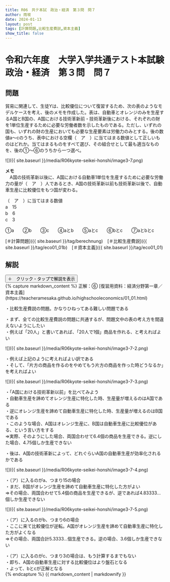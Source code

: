 ```yaml
---
title: R06　共テ本試　政治・経済　第３問　問７
author: 雨坂
date: 2024-01-13
layout: post
tags: [計算問題,比較生産費説,資本主義]
show_title: false
---
```

  
# 令和六年度　大学入学共通テスト本試験　政治・経済　第３問　問７  
  
## 問題  
貿易に関連して、生徒Yは、比較優位について復習するため、次の表のようなモデルケースを考え、後のメモを作成した。表は、自動車とオレンジのみを生産するA国とB国の、A国における技術革新前・技術革新後における、それぞれの財を1単位生産するために必要な労働者数を示したものである。ただし、いずれの国も、いずれの財の生産においても必要な生産要素は労働力のみとする。後の数値a〜cのうち、表中における空欄（　ア　）に当てはまる数値として正しいものはどれか。当てはまるものをすべて選び、その組合せとして最も適当なものを、後の①〜⑥のうちから一つ選べ。  
  
![]({{ site.baseurl }}/media/R06kyote-seikei-honshi/image3-7.png)  
  
<b>メモ</b>  
　A国の技術革新以後に、A国における自動車1単位を生産するために必要な労働力の量が（　ア　）人であるとき、A国の技術革新以前も技術革新以後で、自動車生産に比較優位をもつ国が変わる。  
  
（　ア　）に当てはまる数値  
a　15  
b　6  
c　3  
  
①a　　②b　　③c　　④aとb　　⑤aとc　　⑥bとc　　⑦aとbとc  
  
[＃計算問題]({{ site.baseurl }}/tag/berechnung)　[＃比較生産費説]({{ site.baseurl }}/tag/eco01_01b)　[＃資本主義]({{ site.baseurl }}/tag/eco01_01)  
  
## 解説  
<div class="collapsible">
  <button class="collapsible-button">＋　クリック・タップで解説を表示</button>
  <div class="collapsible-content">
    {% capture markdown_content %}
正解：⑥  
[復習用資料：経済分野第一章／資本主義](https://teacheramesaka.github.io/highschooleconomics/01_01.html)  
  
・比較生産費説の問題。かなりひねってある難しい問題である  
  
・まず、全ての比較生産費説の問題に共通するが、問題文中の表の考え方を間違えないようにしたい  
・例えば「20人」と書いてあれば、「20人で1個」商品を作れる、と考えればよい  
  
![]({{ site.baseurl }}/media/R06kyote-seikei-honshi/image3-7-2.png)  
  
・例えば上記のように考えればよい訳である  
・そして、「片方の商品を作るのをやめてもう片方の商品を作った時どうなるか」を考えればよい  
  
![]({{ site.baseurl }}/media/R06kyote-seikei-honshi/image3-7-3.png)  
  
・「A国における技術革新以前」を比べてみよう  
・自動車生産を諦めてオレンジ生産に特化した時、生産量が増えるのはA国である  
・逆にオレンジ生産を諦めて自動車生産に特化した時、生産量が増えるのはB国である  
・このような場合、A国はオレンジ生産に、B国は自動車生産に比較優位がある、という言い方をする  
⇒実際、そのようにした場合、両国合わせて6.4個の商品を生産できる。逆にした場合、4.75個しか生産できない  
  
・後は、A国の技術革新によって、どれぐらいA国の自動車生産が効率化されるかである  
  
![]({{ site.baseurl }}/media/R06kyote-seikei-honshi/image3-7-4.png)  
  
・（ア）に入るのがa、つまり15の場合  
・まだ、B国がオレンジ生産を諦めて自動車生産に特化した方がよい  
⇒その場合、両国合わせて5.4個の商品を生産できるが、逆であれば4.83333...個しか生産できない  
  
![]({{ site.baseurl }}/media/R06kyote-seikei-honshi/image3-7-5.png)  
  
・（ア）に入るのがb、つまり6の場合  
・ここに来て比較優位が逆転。A国がオレンジ生産を諦めて自動車生産に特化した方がよくなる  
⇒その場合、両国合計5.3333...個生産できる。逆の場合、3.6個しか生産できない  
  
・（ア）に入るのがc、つまり3の場合は、もう計算するまでもない  
・即ち、A国の自動車生産に対する比較優位はより盤石となる  
・よって、bとcが正解となる  
    {% endcapture %}
    {{ markdown_content | markdownify }}
  </div>
</div>
